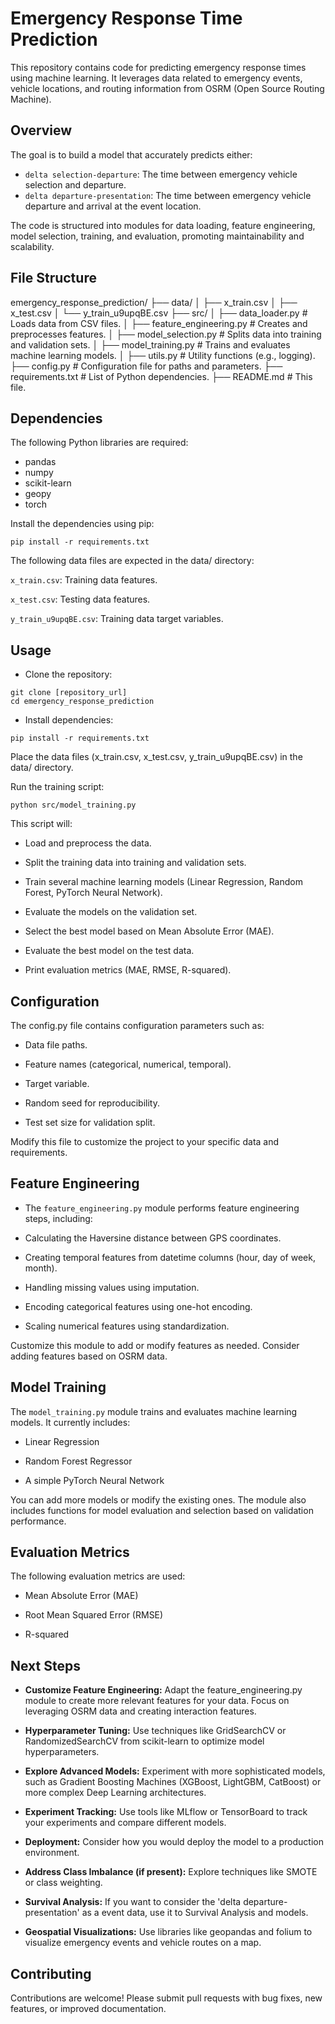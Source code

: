 # Emergency Response Time Prediction

This repository contains code for predicting emergency response times using machine learning. It leverages data related to emergency events, vehicle locations, and routing information from OSRM (Open Source Routing Machine).

## Overview

The goal is to build a model that accurately predicts either:

*   `delta selection-departure`: The time between emergency vehicle selection and departure.
*   `delta departure-presentation`: The time between emergency vehicle departure and arrival at the event location.

The code is structured into modules for data loading, feature engineering, model selection, training, and evaluation, promoting maintainability and scalability.

## File Structure

emergency_response_prediction/
├── data/
│ ├── x_train.csv
│ ├── x_test.csv
│ └── y_train_u9upqBE.csv
├── src/
│ ├── data_loader.py # Loads data from CSV files.
│ ├── feature_engineering.py # Creates and preprocesses features.
│ ├── model_selection.py # Splits data into training and validation sets.
│ ├── model_training.py # Trains and evaluates machine learning models.
│ ├── utils.py # Utility functions (e.g., logging).
├── config.py # Configuration file for paths and parameters.
├── requirements.txt # List of Python dependencies.
├── README.md # This file.

## Dependencies

The following Python libraries are required:

*   pandas
*   numpy
*   scikit-learn
*   geopy
*   torch

Install the dependencies using pip:

```
pip install -r requirements.txt
```

The following data files are expected in the data/ directory:

`x_train.csv`: Training data features.

`x_test.csv`: Testing data features.

`y_train_u9upqBE.csv`: Training data target variables.

## Usage

* Clone the repository:
```
git clone [repository_url]
cd emergency_response_prediction
```

* Install dependencies:

```
pip install -r requirements.txt
```

Place the data files (x_train.csv, x_test.csv, y_train_u9upqBE.csv) in the data/ directory.

Run the training script:

```
python src/model_training.py
```

This script will:

* Load and preprocess the data.

* Split the training data into training and validation sets.

* Train several machine learning models (Linear Regression, Random Forest, PyTorch Neural Network).

* Evaluate the models on the validation set.

* Select the best model based on Mean Absolute Error (MAE).

* Evaluate the best model on the test data.

* Print evaluation metrics (MAE, RMSE, R-squared).

## Configuration

The config.py file contains configuration parameters such as:

* Data file paths.

* Feature names (categorical, numerical, temporal).

* Target variable.

* Random seed for reproducibility.

* Test set size for validation split.

Modify this file to customize the project to your specific data and requirements.

## Feature Engineering

* The `feature_engineering.py` module performs feature engineering steps, including:

* Calculating the Haversine distance between GPS coordinates.

* Creating temporal features from datetime columns (hour, day of week, month).

* Handling missing values using imputation.

* Encoding categorical features using one-hot encoding.

* Scaling numerical features using standardization.

Customize this module to add or modify features as needed. Consider adding features based on OSRM data.

## Model Training

The `model_training.py` module trains and evaluates machine learning models. It currently includes:

* Linear Regression

* Random Forest Regressor

* A simple PyTorch Neural Network

You can add more models or modify the existing ones. The module also includes functions for model evaluation and selection based on validation performance.

## Evaluation Metrics

The following evaluation metrics are used:

* Mean Absolute Error (MAE)

* Root Mean Squared Error (RMSE)

* R-squared

## Next Steps

* **Customize Feature Engineering:** Adapt the feature_engineering.py module to create more relevant features for your data. Focus on leveraging OSRM data and creating interaction features.

* **Hyperparameter Tuning:** Use techniques like GridSearchCV or RandomizedSearchCV from scikit-learn to optimize model hyperparameters.

* **Explore Advanced Models:** Experiment with more sophisticated models, such as Gradient Boosting Machines (XGBoost, LightGBM, CatBoost) or more complex Deep Learning architectures.

* **Experiment Tracking:** Use tools like MLflow or TensorBoard to track your experiments and compare different models.

* **Deployment:** Consider how you would deploy the model to a production environment.

* **Address Class Imbalance (if present):** Explore techniques like SMOTE or class weighting.

* **Survival Analysis:** If you want to consider the 'delta departure-presentation' as a event data, use it to Survival Analysis and models.

* **Geospatial Visualizations:** Use libraries like geopandas and folium to visualize emergency events and vehicle routes on a map.

## Contributing

Contributions are welcome! Please submit pull requests with bug fixes, new features, or improved documentation.


